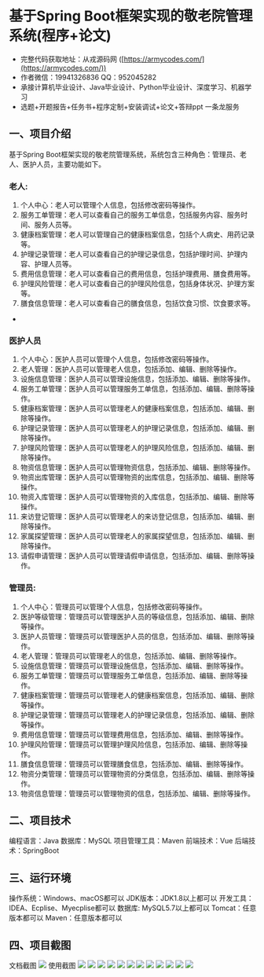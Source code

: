 基于Spring Boot框架实现的敬老院管理系统(程序+论文)
=
- 完整代码获取地址：从戎源码网 ([https://armycodes.com/](https://armycodes.com/))
- 作者微信：19941326836  QQ：952045282 
- 承接计算机毕业设计、Java毕业设计、Python毕业设计、深度学习、机器学习
- 选题+开题报告+任务书+程序定制+安装调试+论文+答辩ppt 一条龙服务

一、项目介绍
---
基于Spring Boot框架实现的敬老院管理系统，系统包含三种角色：管理员、老人、医护人员，主要功能如下。
### 老人:
1. 个人中心：老人可以管理个人信息，包括修改密码等操作。
2. 服务工单管理：老人可以查看自己的服务工单信息，包括服务内容、服务时间、服务人员等。
3. 健康档案管理：老人可以管理自己的健康档案信息，包括个人病史、用药记录等。
4. 护理记录管理：老人可以查看自己的护理记录信息，包括护理时间、护理内容、护理人员等。
5. 费用信息管理：老人可以查看自己的费用信息，包括护理费用、膳食费用等。
6. 护理风险管理：老人可以查看自己的护理风险信息，包括身体状况、护理方案等。
7. 膳食信息管理：老人可以查看自己的膳食信息，包括饮食习惯、饮食要求等。

- 
### 医护人员
1. 个人中心：医护人员可以管理个人信息，包括修改密码等操作。
2. 老人管理：医护人员可以管理老人信息，包括添加、编辑、删除等操作。
3. 设施信息管理：医护人员可以管理设施信息，包括添加、编辑、删除等操作。
4. 服务工单管理：医护人员可以管理服务工单信息，包括添加、编辑、删除等操作。
5. 健康档案管理：医护人员可以管理老人的健康档案信息，包括添加、编辑、删除等操作。
6. 护理记录管理：医护人员可以管理老人的护理记录信息，包括添加、编辑、删除等操作。
7. 护理风险管理：医护人员可以管理老人的护理风险信息，包括添加、编辑、删除等操作。
8. 物资信息管理：医护人员可以管理物资信息，包括添加、编辑、删除等操作。
9. 物资出库管理：医护人员可以管理物资的出库信息，包括添加、编辑、删除等操作。
10. 物资入库管理：医护人员可以管理物资的入库信息，包括添加、编辑、删除等操作。
11. 来访登记管理：医护人员可以管理老人的来访登记信息，包括添加、编辑、删除等操作。
12. 家属探望管理：医护人员可以管理老人的家属探望信息，包括添加、编辑、删除等操作。
13. 请假申请管理：医护人员可以管理请假申请信息，包括添加、编辑、删除等操作。
### 管理员:
1. 个人中心：管理员可以管理个人信息，包括修改密码等操作。
2. 医护等级管理：管理员可以管理医护人员的等级信息，包括添加、编辑、删除等操作。
3. 医护人员管理：管理员可以管理医护人员的信息，包括添加、编辑、删除等操作。
4. 老人管理：管理员可以管理老人的信息，包括添加、编辑、删除等操作。
5. 设施信息管理：管理员可以管理设施信息，包括添加、编辑、删除等操作。
6. 服务工单管理：管理员可以管理服务工单信息，包括添加、编辑、删除等操作。
7. 健康档案管理：管理员可以管理老人的健康档案信息，包括添加、编辑、删除等操作。
8. 护理记录管理：管理员可以管理老人的护理记录信息，包括添加、编辑、删除等操作。
9. 费用信息管理：管理员可以管理费用信息，包括添加、编辑、删除等操作。
10. 护理风险管理：管理员可以管理护理风险信息，包括添加、编辑、删除等操作。
11. 膳食信息管理：管理员可以管理膳食信息，包括添加、编辑、删除等操作。
12. 物资分类管理：管理员可以管理物资的分类信息，包括添加、编辑、删除等操作。
13. 物资信息管理：管理员可以管理物资的信息，包括添加、编辑、删除等操作。

  
二、项目技术
---
编程语言：Java
数据库：MySQL
项目管理工具：Maven
前端技术：Vue
后端技术：SpringBoot

三、运行环境
---
操作系统：Windows、macOS都可以
JDK版本：JDK1.8以上都可以
开发工具：IDEA、Ecplise、Myecplise都可以
数据库: MySQL5.7以上都可以
Tomcat：任意版本都可以
Maven：任意版本都可以

四、项目截图
---
文档截图
![](limage/2.png)
使用截图
![](image/1.png)
![](image/2.png)
![](image/3.png)
![](image/4.png)
![](image/5.png)
![](image/6.png)
![](image/7.png)
![](image/8.png)
![](image/9.png)
![](image/10.png)
![](image/11.png)
![](image/12.png)
